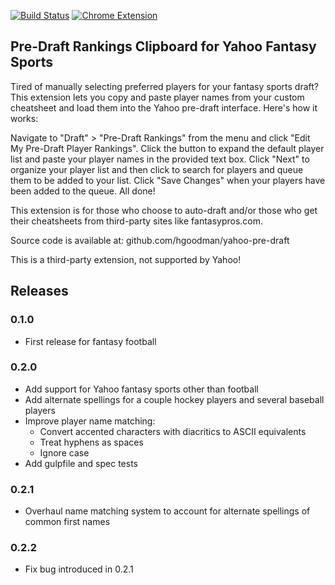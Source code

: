 [![Build Status](https://travis-ci.org/hgoodman/yahoo-pre-draft.svg?branch=master)](https://travis-ci.org/hgoodman/yahoo-pre-draft)
[![Chrome Extension](https://img.shields.io/badge/chrome-extension-blue.svg)](https://chrome.google.com/webstore/detail/pre-draft-rankings-for-ya/lopaeiabeananjanjciigpdemchnmona)

## Pre-Draft Rankings Clipboard for Yahoo Fantasy Sports

Tired of manually selecting preferred players for your fantasy sports draft? This extension lets you copy and paste player names from your custom cheatsheet and load them into the Yahoo pre-draft interface. Here's how it works:

Navigate to "Draft" > "Pre-Draft Rankings" from the menu and click "Edit My Pre-Draft Player Rankings". Click the button to expand the default player list and paste your player names in the provided text box. Click "Next" to organize your player list and then click to search for players and queue them to be added to your list. Click "Save Changes" when your players have been added to the queue. All done!

This extension is for those who choose to auto-draft and/or those who get their cheatsheets from third-party sites like fantasypros.com.

Source code is available at:
github.com/hgoodman/yahoo-pre-draft

This is a third-party extension, not supported by Yahoo!

## Releases

### 0.1.0
* First release for fantasy football

### 0.2.0
* Add support for Yahoo fantasy sports other than football
* Add alternate spellings for a couple hockey players and several baseball players
* Improve player name matching:
  * Convert accented characters with diacritics to ASCII equivalents
  * Treat hyphens as spaces
  * Ignore case
* Add gulpfile and spec tests

### 0.2.1
* Overhaul name matching system to account for alternate spellings of common first names

### 0.2.2
* Fix bug introduced in 0.2.1
